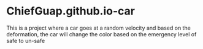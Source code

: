 # ChiefGuap.github.io-car
This is a project where a car goes at a random velocity and based on the deformation, the car will change the color based on the emergency level of safe to un-safe
